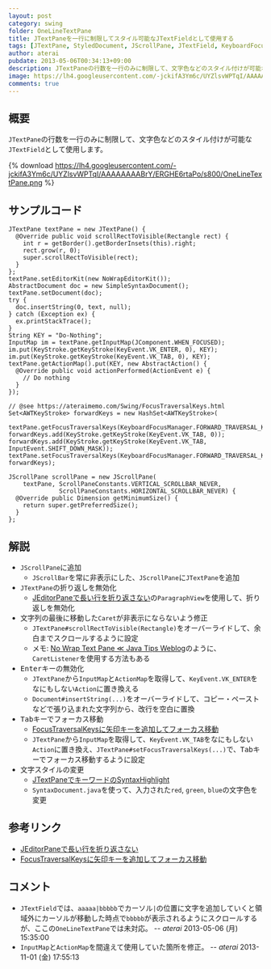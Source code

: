 ```yaml
---
layout: post
category: swing
folder: OneLineTextPane
title: JTextPaneを一行に制限してスタイル可能なJTextFieldとして使用する
tags: [JTextPane, StyledDocument, JScrollPane, JTextField, KeyboardFocusManager, Focus, InputMap, ActionMap, Style]
author: aterai
pubdate: 2013-05-06T00:34:13+09:00
description: JTextPaneの行数を一行のみに制限して、文字色などのスタイル付けが可能なJTextFieldとして使用します。
image: https://lh4.googleusercontent.com/-jckifA3Ym6c/UYZlsvWPTqI/AAAAAAAABrY/ERGHE6rtaPo/s800/OneLineTextPane.png
comments: true
---
```

## 概要
`JTextPane`の行数を一行のみに制限して、文字色などのスタイル付けが可能な`JTextField`として使用します。

{% download https://lh4.googleusercontent.com/-jckifA3Ym6c/UYZlsvWPTqI/AAAAAAAABrY/ERGHE6rtaPo/s800/OneLineTextPane.png %}

## サンプルコード
<pre class="prettyprint"><code>JTextPane textPane = new JTextPane() {
  @Override public void scrollRectToVisible(Rectangle rect) {
    int r = getBorder().getBorderInsets(this).right;
    rect.grow(r, 0);
    super.scrollRectToVisible(rect);
  }
};
textPane.setEditorKit(new NoWrapEditorKit());
AbstractDocument doc = new SimpleSyntaxDocument();
textPane.setDocument(doc);
try {
  doc.insertString(0, text, null);
} catch (Exception ex) {
  ex.printStackTrace();
}
String KEY = "Do-Nothing";
InputMap im = textPane.getInputMap(JComponent.WHEN_FOCUSED);
im.put(KeyStroke.getKeyStroke(KeyEvent.VK_ENTER, 0), KEY);
im.put(KeyStroke.getKeyStroke(KeyEvent.VK_TAB, 0), KEY);
textPane.getActionMap().put(KEY, new AbstractAction() {
  @Override public void actionPerformed(ActionEvent e) {
    // Do nothing
  }
});

// @see https://ateraimemo.com/Swing/FocusTraversalKeys.html
Set&lt;AWTKeyStroke&gt; forwardKeys = new HashSet&lt;AWTKeyStroke&gt;(
    textPane.getFocusTraversalKeys(KeyboardFocusManager.FORWARD_TRAVERSAL_KEYS));
forwardKeys.add(KeyStroke.getKeyStroke(KeyEvent.VK_TAB, 0));
forwardKeys.add(KeyStroke.getKeyStroke(KeyEvent.VK_TAB, InputEvent.SHIFT_DOWN_MASK));
textPane.setFocusTraversalKeys(KeyboardFocusManager.FORWARD_TRAVERSAL_KEYS, forwardKeys);

JScrollPane scrollPane = new JScrollPane(
    textPane, ScrollPaneConstants.VERTICAL_SCROLLBAR_NEVER,
              ScrollPaneConstants.HORIZONTAL_SCROLLBAR_NEVER) {
  @Override public Dimension getMinimumSize() {
    return super.getPreferredSize();
  }
};
</code></pre>

## 解説
- `JScrollPane`に追加
    - `JScrollBar`を常に非表示にした、`JScrollPane`に`JTextPane`を追加
- `JTextPane`の折り返しを無効化
    - [JEditorPaneで長い行を折り返さない](https://ateraimemo.com/Swing/NoWrapTextPane.html)の`ParagraphView`を使用して、折り返しを無効化
- 文字列の最後に移動した`Caret`が非表示にならないよう修正
    - `JTextPane#scrollRectToVisible(Rectangle)`をオーバーライドして、余白までスクロールするように設定
    - メモ: [No Wrap Text Pane ≪ Java Tips Weblog](https://tips4java.wordpress.com/2009/01/25/no-wrap-text-pane/)のように、`CaretListener`を使用する方法もある
- <kbd>Enter</kbd>キーの無効化
    - `JTextPane`から`InputMap`と`ActionMap`を取得して、`KeyEvent.VK_ENTER`をなにもしない`Action`に置き換える
    - `Document#insertString(...)`をオーバーライドして、コピー・ペーストなどで張り込まれた文字列から、改行を空白に置換
- <kbd>Tab</kbd>キーでフォーカス移動
    - [FocusTraversalKeysに矢印キーを追加してフォーカス移動](https://ateraimemo.com/Swing/FocusTraversalKeys.html)
    - `JTextPane`から`InputMap`を取得して、`KeyEvent.VK_TAB`をなにもしない`Action`に置き換え、`JTextPane#setFocusTraversalKeys(...)`で、<kbd>Tab</kbd>キーでフォーカス移動するように設定
- 文字スタイルの変更
    - [JTextPaneでキーワードのSyntaxHighlight](https://ateraimemo.com/Swing/SimpleSyntaxHighlight.html)
    - `SyntaxDocument.java`を使って、入力された`red`, `green`, `blue`の文字色を変更

<!-- dummy comment line for breaking list -->

## 参考リンク
- [JEditorPaneで長い行を折り返さない](https://ateraimemo.com/Swing/NoWrapTextPane.html)
- [FocusTraversalKeysに矢印キーを追加してフォーカス移動](https://ateraimemo.com/Swing/FocusTraversalKeys.html)

<!-- dummy comment line for breaking list -->

## コメント
- `JTextField`では、`aaaaa|bbbbb`でカーソル`|`の位置に文字を追加していくと領域外にカーソルが移動した時点で`bbbbb`が表示されるようにスクロールするが、ここの`OneLineTextPane`では未対応。 -- *aterai* 2013-05-06 (月) 15:35:00
- `InputMap`と`ActionMap`を間違えて使用していた箇所を修正。 -- *aterai* 2013-11-01 (金) 17:55:13

<!-- dummy comment line for breaking list -->

